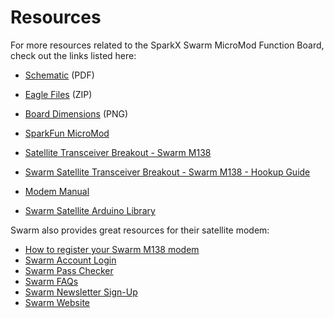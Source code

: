 # Resources

For more resources related to the SparkX Swarm MicroMod Function Board, check out the links listed here: 

* [Schematic](./board_files/Schematic.pdf) (PDF)
* [Eagle Files](./board_files/Satellite_Transceiver_Function_Board__Swarm_M138_x04.zip) (ZIP)
* [Board Dimensions](./board_files/Dimensions.png) (PNG)

* [SparkFun MicroMod](https://www.sparkfun.com/micromod)

* [Satellite Transceiver Breakout - Swarm M138](https://www.sparkfun.com/products/19236)
* [Swarm Satellite Transceiver Breakout - Swarm M138 - Hookup Guide](https://learn.sparkfun.com/tutorials/satellite-transceiver-breakout---swarm-m138---hookup-guide)
* [Modem Manual](https://cdn.sparkfun.com/assets/9/1/0/e/3/SwarmM138-Modem-Product-Manual.pdf)

* [Swarm Satellite Arduino Library](https://github.com/sparkfun/SparkFun_Swarm_Satellite_Arduino_Library)

Swarm also provides great resources for their satellite modem: 

* [How to register your Swarm M138 modem](https://swarm.space/registering-your-swarm-m138-modem/)
* [Swarm Account Login](https://bumblebee.hive.swarm.space/login)
* [Swarm Pass Checker](https://kube.tools.swarm.space/pass-checker/)
* [Swarm FAQs](https://swarm.space/frequently-asked-questions/)
* [Swarm Newsletter Sign-Up](https://swarm.space/contact/)
* [Swarm Website](https://swarm.space/)
